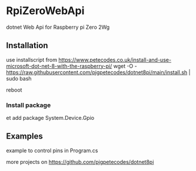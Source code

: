 # RpiZeroWebApi
dotnet Web Api for Raspberry pi Zero 2Wg
## Installation

use installscript from https://www.petecodes.co.uk/install-and-use-microsoft-dot-net-8-with-the-raspberry-pi/
wget -O - https://raw.githubusercontent.com/pjgpetecodes/dotnet8pi/main/install.sh | sudo bash

reboot
### Install package
et add package System.Device.Gpio

## Examples
example to control pins in Program.cs

more projects on https://github.com/pjgpetecodes/dotnet8pi
